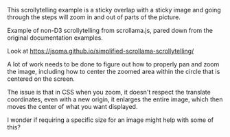 This scrollytelling example is a sticky overlap with a sticky image and going through the steps will zoom in and out of parts of the picture.

Example of non-D3 scrollytelling from scrollama.js, pared down from the original documentation examples.

Look at https://jsoma.github.io/simplified-scrollama-scrollytelling/

A lot of work needs to be done to figure out how to properly pan and zoom the image, including
how to center the zoomed area within the circle that is centered on the screen.

The issue is that in CSS when you zoom, it doesn't respect the translate coordinates, even with a new origin, it enlarges the entire image, which then moves the center of what you want displayed.

I wonder if requiring a specific size for an image might help with some of this?
